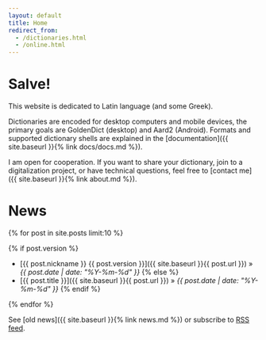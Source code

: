 ```yaml
---
layout: default
title: Home
redirect_from:
  - /dictionaries.html
  - /online.html
---
```


# Salve!

This website is dedicated to Latin language (and some Greek).

Dictionaries are encoded for desktop computers and mobile devices, the primary goals are GoldenDict (desktop) and Aard2 (Android). Formats and supported dictionary shells are explained in the [documentation]({{ site.baseurl }}{% link docs/docs.md %}).

I am open for cooperation. If you want to share your dictionary, join to a digitalization project, or have technical questions, feel free to [contact me]({{ site.baseurl }}{% link about.md %}).

<div>

<div id="index-news" markdown="1">

# News

{% for post in site.posts limit:10 %}

{% if post.version %}
*  [{{ post.nickname }} {{ post.version }}]({{ site.baseurl }}{{ post.url }}) » _{{ post.date | date: "%Y-%m-%d" }}_
{% else %}
*  [{{ post.title }}]({{ site.baseurl }}{{ post.url }}) » _{{ post.date | date: "%Y-%m-%d" }}_
{% endif %}

{% endfor %}

See [old news]({{ site.baseurl }}{% link news.md %}) or subscribe to [RSS feed](/feed.xml). 

</div>

</div>
